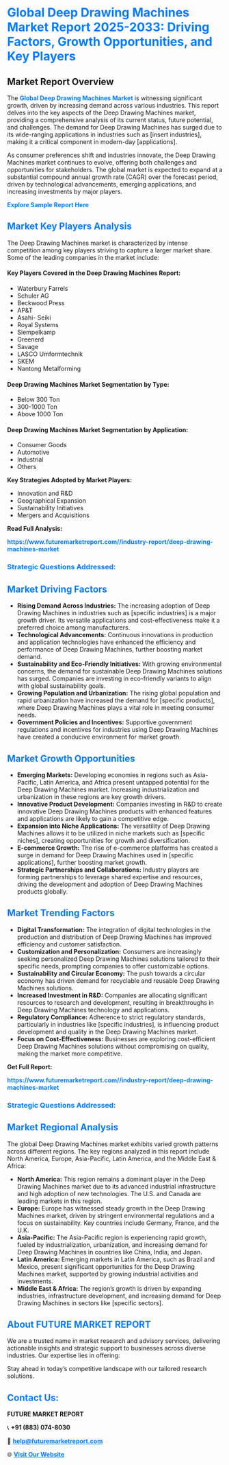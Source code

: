 <h1 style="color: #007BFF;">Global Deep Drawing Machines Market Report 2025-2033: Driving Factors, Growth Opportunities, and Key Players</h1>

<section id="overview">
<h2>Market Report Overview</h2>
<p>The <a href="https://www.futuremarketreport.com//industry-report/deep-drawing-machines-market" style="color: #007BFF; text-decoration: none;"><strong>Global Deep Drawing Machines Market</strong></a> is witnessing significant growth, driven by increasing demand across various industries. This report delves into the key aspects of the Deep Drawing Machines market, providing a comprehensive analysis of its current status, future potential, and challenges. The demand for Deep Drawing Machines has surged due to its wide-ranging applications in industries such as [insert industries], making it a critical component in modern-day [applications].</p>
<p>As consumer preferences shift and industries innovate, the Deep Drawing Machines market continues to evolve, offering both challenges and opportunities for stakeholders. The global market is expected to expand at a substantial compound annual growth rate (CAGR) over the forecast period, driven by technological advancements, emerging applications, and increasing investments by major players.</p>
</section>

<section id="overview">
<p><a href="https://www.futuremarketreport.com//request-sample/reportId=58992" style="color: #007BFF; text-decoration: none;"><strong>Explore Sample Report Here</strong></a></p>
</section>

<section id="key-players">
<h2 style="color: #007BFF;">Market Key Players Analysis</h2>
<p>The Deep Drawing Machines market is characterized by intense competition among key players striving to capture a larger market share. Some of the leading companies in the market include:</p>
<h4>Key Players Covered in the Deep Drawing Machines Report:</h4>
<ul><li>Waterbury Farrels</li><li>Schuler AG</li><li>Beckwood Press</li><li>AP&amp;T</li><li>Asahi- Seiki</li><li>Royal Systems</li><li>Siempelkamp</li><li>Greenerd</li><li>Savage</li><li>LASCO Umformtechnik</li><li>SKEM</li><li>Nantong Metalforming</li></ul>
<h4>Deep Drawing Machines Market Segmentation by Type:</h4>
<ul><li>Below 300 Ton</li><li>300-1000 Ton</li><li>Above 1000 Ton</li></ul>

<h4>Deep Drawing Machines Market Segmentation by Application:</h4>
<ul><li>Consumer Goods</li><li>Automotive</li><li>Industrial</li><li>Others</li></ul>
<p><strong>Key Strategies Adopted by Market Players:</strong></p>
<ul>
<li>Innovation and R&D</li>
<li>Geographical Expansion</li>
<li>Sustainability Initiatives</li>
<li>Mergers and Acquisitions</li>
</ul>
</section>

<section>
<p><strong>Read Full Analysis: </strong></p><a href="https://www.futuremarketreport.com//industry-report/deep-drawing-machines-market" style="color: #007BFF; text-decoration: none;"><strong>https://www.futuremarketreport.com//industry-report/deep-drawing-machines-market</strong></a>
<h3 style="color: #007BFF;">Strategic Questions Addressed:</h3>
</section>

<section id="driving-factors">
<h2 style="color: #007BFF;">Market Driving Factors</h2>
<ul>
<li><strong>Rising Demand Across Industries:</strong> The increasing adoption of Deep Drawing Machines in industries such as [specific industries] is a major growth driver. Its versatile applications and cost-effectiveness make it a preferred choice among manufacturers.</li>
<li><strong>Technological Advancements:</strong> Continuous innovations in production and application technologies have enhanced the efficiency and performance of Deep Drawing Machines, further boosting market demand.</li>
<li><strong>Sustainability and Eco-Friendly Initiatives:</strong> With growing environmental concerns, the demand for sustainable Deep Drawing Machines solutions has surged. Companies are investing in eco-friendly variants to align with global sustainability goals.</li>
<li><strong>Growing Population and Urbanization:</strong> The rising global population and rapid urbanization have increased the demand for [specific products], where Deep Drawing Machines plays a vital role in meeting consumer needs.</li>
<li><strong>Government Policies and Incentives:</strong> Supportive government regulations and incentives for industries using Deep Drawing Machines have created a conducive environment for market growth.</li>
</ul>
</section>

<section id="growth-opportunities">
<h2 style="color: #007BFF;">Market Growth Opportunities</h2>
<ul>
<li><strong>Emerging Markets:</strong> Developing economies in regions such as Asia-Pacific, Latin America, and Africa present untapped potential for the Deep Drawing Machines market. Increasing industrialization and urbanization in these regions are key growth drivers.</li>
<li><strong>Innovative Product Development:</strong> Companies investing in R&D to create innovative Deep Drawing Machines products with enhanced features and applications are likely to gain a competitive edge.</li>
<li><strong>Expansion into Niche Applications:</strong> The versatility of Deep Drawing Machines allows it to be utilized in niche markets such as [specific niches], creating opportunities for growth and diversification.</li>
<li><strong>E-commerce Growth:</strong> The rise of e-commerce platforms has created a surge in demand for Deep Drawing Machines used in [specific applications], further boosting market growth.</li>
<li><strong>Strategic Partnerships and Collaborations:</strong> Industry players are forming partnerships to leverage shared expertise and resources, driving the development and adoption of Deep Drawing Machines products globally.</li>
</ul>
</section>

<section id="trending-factors">
<h2 style="color: #007BFF;">Market Trending Factors</h2>
<ul>
<li><strong>Digital Transformation:</strong> The integration of digital technologies in the production and distribution of Deep Drawing Machines has improved efficiency and customer satisfaction.</li>
<li><strong>Customization and Personalization:</strong> Consumers are increasingly seeking personalized Deep Drawing Machines solutions tailored to their specific needs, prompting companies to offer customizable options.</li>
<li><strong>Sustainability and Circular Economy:</strong> The push towards a circular economy has driven demand for recyclable and reusable Deep Drawing Machines solutions.</li>
<li><strong>Increased Investment in R&D:</strong> Companies are allocating significant resources to research and development, resulting in breakthroughs in Deep Drawing Machines technology and applications.</li>
<li><strong>Regulatory Compliance:</strong> Adherence to strict regulatory standards, particularly in industries like [specific industries], is influencing product development and quality in the Deep Drawing Machines market.</li>
<li><strong>Focus on Cost-Effectiveness:</strong> Businesses are exploring cost-efficient Deep Drawing Machines solutions without compromising on quality, making the market more competitive.</li>
</ul>
</section>

<section>
<p><strong>Get Full Report: </strong></p><a href="https://www.futuremarketreport.com//industry-report/deep-drawing-machines-market" style="color: #007BFF; text-decoration: none;"><strong>https://www.futuremarketreport.com//industry-report/deep-drawing-machines-market</strong></a>
<h3 style="color: #007BFF;">Strategic Questions Addressed:</h3>
</section>


<section id="regional-analysis">
<h2 style="color: #007BFF;">Market Regional Analysis</h2>
<p>The global Deep Drawing Machines market exhibits varied growth patterns across different regions. The key regions analyzed in this report include North America, Europe, Asia-Pacific, Latin America, and the Middle East & Africa:</p>
<ul>
<li><strong>North America:</strong> This region remains a dominant player in the Deep Drawing Machines market due to its advanced industrial infrastructure and high adoption of new technologies. The U.S. and Canada are leading markets in this region.</li>
<li><strong>Europe:</strong> Europe has witnessed steady growth in the Deep Drawing Machines market, driven by stringent environmental regulations and a focus on sustainability. Key countries include Germany, France, and the U.K.</li>
<li><strong>Asia-Pacific:</strong> The Asia-Pacific region is experiencing rapid growth, fueled by industrialization, urbanization, and increasing demand for Deep Drawing Machines in countries like China, India, and Japan.</li>
<li><strong>Latin America:</strong> Emerging markets in Latin America, such as Brazil and Mexico, present significant opportunities for the Deep Drawing Machines market, supported by growing industrial activities and investments.</li>
<li><strong>Middle East & Africa:</strong> The region’s growth is driven by expanding industries, infrastructure development, and increasing demand for Deep Drawing Machines in sectors like [specific sectors].</li>
</ul>
</section>

<footer>
<h2 style="color: #007BFF;">About FUTURE MARKET REPORT</h2>
<p>We are a trusted name in market research and advisory services, delivering actionable insights and strategic support to businesses across diverse industries. Our expertise lies in offering:</p>

<p>Stay ahead in today’s competitive landscape with our tailored research solutions.</p>

<h2 style="color: #007BFF;">Contact Us:</h2>
<p><strong>FUTURE MARKET REPORT</strong></p>
<p>📞 <strong>+91 (883) 074-8030</strong></p>
<p>📧 <strong><a href="mailto:help@futuremarketreport.com" style="color: #007BFF;">help@futuremarketreport.com</a></strong></p>
<p>🌐 <strong><a href="https://www.futuremarketreport.com/" style="color: #007BFF;">Visit Our Website</a></strong></p>
</footer>